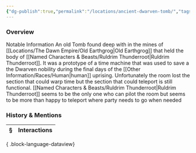 ```yaml
---
{"dg-publish":true,"permalink":"/locations/ancient-dwarven-tomb/","tags":["Discovered"],"updated":"2025-07-31T14:05:10.405+01:00"}
---
```



### Overview
 Notable Information An old Tomb found deep with in the mines of [[Locations/The Dawn Empire/Old Earthgrog\|Old Earthgrog]] that held the body of [[Named Characters & Beasts/Ruldrim Thunderroot\|Ruldrim Thunderroot]]. It was a prototype of a time machine that was used to save a the Dwarven nobility during the final days of the [[Other Information/Races/Human\|human]] uprising. Unfortunately the room lost the section that could warp time but the section that could teleport is still functional. [[Named Characters & Beasts/Ruldrim Thunderroot\|Ruldrim Thunderroot]] seems to be the only one who can pilot the room but seems to be more than happy to teleport where party needs to go  when needed

### History & Mentions
| § | Interactions |
| - | ------------ |

{ .block-language-dataview}